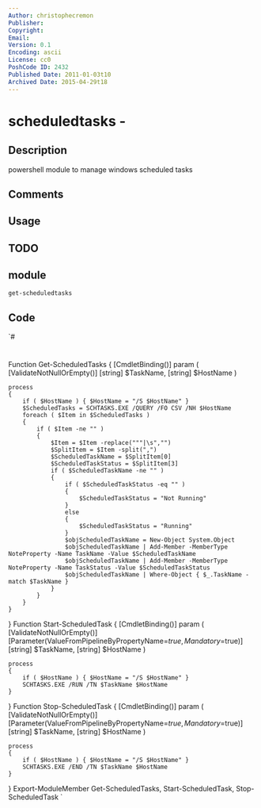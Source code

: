 ```yaml
---
Author: christophecremon
Publisher: 
Copyright: 
Email: 
Version: 0.1
Encoding: ascii
License: cc0
PoshCode ID: 2432
Published Date: 2011-01-03t10
Archived Date: 2015-04-29t18
---
```


# scheduledtasks - 

## Description

powershell module to manage windows scheduled tasks

## Comments



## Usage



## TODO



## module

`get-scheduledtasks`

## Code

`#
 #
 
 Function Get-ScheduledTasks
 {
 	[CmdletBinding()]
 	param (
 		[ValidateNotNullOrEmpty()]
 		[string] $TaskName,
 		[string] $HostName )
 	
 	process
 	{
 		if ( $HostName ) { $HostName = "/S $HostName" }
 		$ScheduledTasks = SCHTASKS.EXE /QUERY /FO CSV /NH $HostName
 		foreach ( $Item in $ScheduledTasks )
 		{
 			if ( $Item -ne "" )
 			{
 				$Item = $Item -replace("""|\s","")
 				$SplitItem = $Item -split(",")
 				$ScheduledTaskName = $SplitItem[0]
 				$ScheduledTaskStatus = $SplitItem[3]
 				if ( $ScheduledTaskName -ne "" )
 				{
 					if ( $ScheduledTaskStatus -eq "" )
 					{
 						$ScheduledTaskStatus = "Not Running"
 					}
 					else
 					{
 						$ScheduledTaskStatus = "Running"
 					}
 					$objScheduledTaskName = New-Object System.Object
 	    			$objScheduledTaskName | Add-Member -MemberType NoteProperty -Name TaskName -Value $ScheduledTaskName
 					$objScheduledTaskName | Add-Member -MemberType NoteProperty -Name TaskStatus -Value $ScheduledTaskStatus
 					$objScheduledTaskName | Where-Object { $_.TaskName -match $TaskName }
 				}
 			}
 		}
 	}
 }
 Function Start-ScheduledTask
 {
 	[CmdletBinding()]
 	param (
 		[ValidateNotNullOrEmpty()]
 		[Parameter(ValueFromPipelineByPropertyName=$true,Mandatory=$true)]
 		[string] $TaskName,
 		[string] $HostName )
 
 	process
 	{
 		if ( $HostName ) { $HostName = "/S $HostName" }
 		SCHTASKS.EXE /RUN /TN $TaskName $HostName
 	}
 }
 Function Stop-ScheduledTask
 {
 	[CmdletBinding()]
 	param (
 		[ValidateNotNullOrEmpty()]
 		[Parameter(ValueFromPipelineByPropertyName=$true,Mandatory=$true)]
 		[string] $TaskName,
 		[string] $HostName )
 
 	process
 	{
 		if ( $HostName ) { $HostName = "/S $HostName" }
 		SCHTASKS.EXE /END /TN $TaskName $HostName
 	}
 }
 Export-ModuleMember Get-ScheduledTasks, Start-ScheduledTask, Stop-ScheduledTask
`

